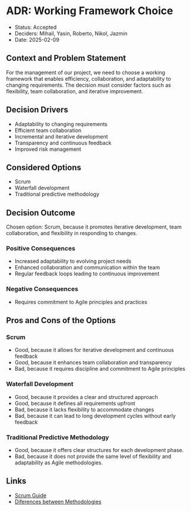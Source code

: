 # ADR: Working Framework Choice

* Status: Accepted
* Deciders: Mihail, Yasin, Roberto, Nikol, Jazmin
* Date: 2025-02-09

## Context and Problem Statement

For the management of our project, we need to choose a working framework that enables efficiency, collaboration, and adaptability to changing requirements. The decision must consider factors such as flexibility, team collaboration, and iterative improvement.

## Decision Drivers

* Adaptability to changing requirements
* Efficient team collaboration
* Incremental and iterative development
* Transparency and continuous feedback
* Improved risk management

## Considered Options

* Scrum
* Waterfall development
* Traditional predictive methodology

## Decision Outcome

Chosen option: Scrum, because it promotes iterative development, team collaboration, and flexibility in responding to changes.

### Positive Consequences

* Increased adaptability to evolving project needs
* Enhanced collaboration and communication within the team
* Regular feedback loops leading to continuous improvement

### Negative Consequences

* Requires commitment to Agile principles and practices

## Pros and Cons of the Options

### Scrum

* Good, because it allows for iterative development and continuous feedback
* Good, because it enhances team collaboration and transparency
* Bad, because it requires discipline and commitment to Agile principles

### Waterfall Development

* Good, because it provides a clear and structured approach
* Good, because it defines all requirements upfront
* Bad, because it lacks flexibility to accommodate changes
* Bad, because it can lead to long development cycles without early feedback

### Traditional Predictive Methodology

* Good, because it offers clear structures for each development phase.
* Bad, because it does not provide the same level of flexibility and adaptability as Agile methodologies.

## Links

* [Scrum Guide](https://scrumguides.org/)
* [Diferences between Methodologies](https://github.com/jbraz95/UPNA-GTIO/blob/main/2025/teoria/gestion.md#tradicional)
